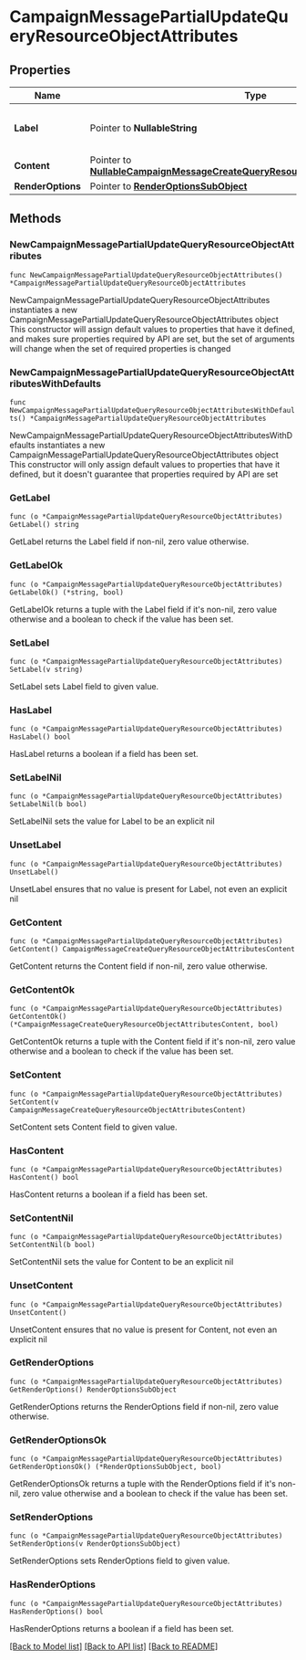 # CampaignMessagePartialUpdateQueryResourceObjectAttributes

## Properties

Name | Type | Description | Notes
------------ | ------------- | ------------- | -------------
**Label** | Pointer to **NullableString** | The label or name on the message | [optional] 
**Content** | Pointer to [**NullableCampaignMessageCreateQueryResourceObjectAttributesContent**](CampaignMessageCreateQueryResourceObjectAttributesContent.md) |  | [optional] 
**RenderOptions** | Pointer to [**RenderOptionsSubObject**](RenderOptionsSubObject.md) |  | [optional] 

## Methods

### NewCampaignMessagePartialUpdateQueryResourceObjectAttributes

`func NewCampaignMessagePartialUpdateQueryResourceObjectAttributes() *CampaignMessagePartialUpdateQueryResourceObjectAttributes`

NewCampaignMessagePartialUpdateQueryResourceObjectAttributes instantiates a new CampaignMessagePartialUpdateQueryResourceObjectAttributes object
This constructor will assign default values to properties that have it defined,
and makes sure properties required by API are set, but the set of arguments
will change when the set of required properties is changed

### NewCampaignMessagePartialUpdateQueryResourceObjectAttributesWithDefaults

`func NewCampaignMessagePartialUpdateQueryResourceObjectAttributesWithDefaults() *CampaignMessagePartialUpdateQueryResourceObjectAttributes`

NewCampaignMessagePartialUpdateQueryResourceObjectAttributesWithDefaults instantiates a new CampaignMessagePartialUpdateQueryResourceObjectAttributes object
This constructor will only assign default values to properties that have it defined,
but it doesn't guarantee that properties required by API are set

### GetLabel

`func (o *CampaignMessagePartialUpdateQueryResourceObjectAttributes) GetLabel() string`

GetLabel returns the Label field if non-nil, zero value otherwise.

### GetLabelOk

`func (o *CampaignMessagePartialUpdateQueryResourceObjectAttributes) GetLabelOk() (*string, bool)`

GetLabelOk returns a tuple with the Label field if it's non-nil, zero value otherwise
and a boolean to check if the value has been set.

### SetLabel

`func (o *CampaignMessagePartialUpdateQueryResourceObjectAttributes) SetLabel(v string)`

SetLabel sets Label field to given value.

### HasLabel

`func (o *CampaignMessagePartialUpdateQueryResourceObjectAttributes) HasLabel() bool`

HasLabel returns a boolean if a field has been set.

### SetLabelNil

`func (o *CampaignMessagePartialUpdateQueryResourceObjectAttributes) SetLabelNil(b bool)`

 SetLabelNil sets the value for Label to be an explicit nil

### UnsetLabel
`func (o *CampaignMessagePartialUpdateQueryResourceObjectAttributes) UnsetLabel()`

UnsetLabel ensures that no value is present for Label, not even an explicit nil
### GetContent

`func (o *CampaignMessagePartialUpdateQueryResourceObjectAttributes) GetContent() CampaignMessageCreateQueryResourceObjectAttributesContent`

GetContent returns the Content field if non-nil, zero value otherwise.

### GetContentOk

`func (o *CampaignMessagePartialUpdateQueryResourceObjectAttributes) GetContentOk() (*CampaignMessageCreateQueryResourceObjectAttributesContent, bool)`

GetContentOk returns a tuple with the Content field if it's non-nil, zero value otherwise
and a boolean to check if the value has been set.

### SetContent

`func (o *CampaignMessagePartialUpdateQueryResourceObjectAttributes) SetContent(v CampaignMessageCreateQueryResourceObjectAttributesContent)`

SetContent sets Content field to given value.

### HasContent

`func (o *CampaignMessagePartialUpdateQueryResourceObjectAttributes) HasContent() bool`

HasContent returns a boolean if a field has been set.

### SetContentNil

`func (o *CampaignMessagePartialUpdateQueryResourceObjectAttributes) SetContentNil(b bool)`

 SetContentNil sets the value for Content to be an explicit nil

### UnsetContent
`func (o *CampaignMessagePartialUpdateQueryResourceObjectAttributes) UnsetContent()`

UnsetContent ensures that no value is present for Content, not even an explicit nil
### GetRenderOptions

`func (o *CampaignMessagePartialUpdateQueryResourceObjectAttributes) GetRenderOptions() RenderOptionsSubObject`

GetRenderOptions returns the RenderOptions field if non-nil, zero value otherwise.

### GetRenderOptionsOk

`func (o *CampaignMessagePartialUpdateQueryResourceObjectAttributes) GetRenderOptionsOk() (*RenderOptionsSubObject, bool)`

GetRenderOptionsOk returns a tuple with the RenderOptions field if it's non-nil, zero value otherwise
and a boolean to check if the value has been set.

### SetRenderOptions

`func (o *CampaignMessagePartialUpdateQueryResourceObjectAttributes) SetRenderOptions(v RenderOptionsSubObject)`

SetRenderOptions sets RenderOptions field to given value.

### HasRenderOptions

`func (o *CampaignMessagePartialUpdateQueryResourceObjectAttributes) HasRenderOptions() bool`

HasRenderOptions returns a boolean if a field has been set.


[[Back to Model list]](../README.md#documentation-for-models) [[Back to API list]](../README.md#documentation-for-api-endpoints) [[Back to README]](../README.md)


